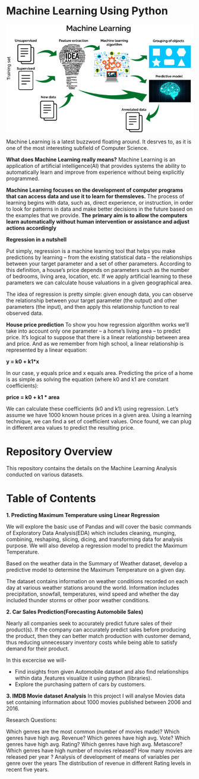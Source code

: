 # Machine Learning Using Python
![mlflow.png](images/mlflow.png)

Machine Learning is a latest buzzword floating around. It desrves to, as it is one of the most interesting subfield of Computer Science.

 __What does Machine Learning really means?__
Machine Learning is an application of artificial intelligence(AI) that provides systems the ability to automatically learn and improve from experience without being explicitly programmed.

__Machine Learning focuses on the development of computer programs that can access data and use it to learn for themsleves.__
The process of learning begins with data, such as, direct experience, or instruction, in order to look for patterns in data and make better decisions in the future based on the examples that we provide. 
__The primary aim is to allow the computers learn automatically without human intervention or assistance and adjust actions accordingly__ 

__Regression in a nutshell__

Put simply, regression is a machine learning tool that helps you make predictions by learning – from the existing statistical data – the relationships between your target parameter and a set of other parameters. According to this definition, a house’s price depends on parameters such as the number of bedrooms, living area, location, etc. If we apply artificial learning to these parameters we can calculate house valuations in a given geographical area.

The idea of regression is pretty simple: given enough data, you can observe the relationship between your target parameter (the output) and other parameters (the input), and then apply this relationship function to real observed data.

__House price prediction__
To show you how regression algorithm works we’ll take into account only one parameter – a home’s living area – to predict price. It’s logical to suppose that there is a linear relationship between area and price. And as we remember from high school, a linear relationship is represented by a linear equation:

__y = k0 + k1*x__

In our case, y equals price and x equals area. Predicting the price of a home is as simple as solving the equation (where k0 and k1 are constant coefficients):

__price = k0 + k1 * area__

We can calculate these coefficients (k0 and k1) using regression. Let’s assume we have 1000 known house prices in a given area. Using a learning technique, we can find a set of coefficient values. Once found, we can plug in different area values to predict the resulting price.


# Repository Overview
This repository contains the details on the Machine Learning Analysis conducted on various datasets.

# Table of Contents

__1. Predicting Maximum Temperature using Linear Regression__

We will explore the basic use of Pandas and will cover the basic commands of Exploratory Data Analysis(EDA) which includes cleaning, munging, combining, reshaping, slicing, dicing, and transforming data for analysis purpose. We will also develop a regression model to predict the Maximum Temperature.

Based on the weather data in the Summary of Weather dataset, develop a predictive model to determine the Maximum Temperature on a given day.

The dataset contains information on weather conditions recorded on each day at various weather stations around the world. Information includes precipitation, snowfall, temperatures, wind speed and whether the day included thunder storms or other poor weather conditions.

__2. Car Sales Prediction(Forecasting Automobile Sales)__

Nearly all companies seek to accurately predict future sales of their product(s). If the company can accurately predict sales before producing the product, then they can better match production with customer demand, thus reducing unnecessary inventory costs while being able to satisfy demand for their product.

In this excercise we will-

- Find insights from given Automobile dataset and also find relationships within data ,features visualize it using python (libraries).
- Explore the purchasing pattern of cars by customers.

__3. IMDB Movie dataset Analysis__
In this project I will analyse Movies data set containing information about 1000 movies published between 2006 and 2016.

Research Questions:

Which genres are the most common (number of movies made)?
Which genres have high avg. Revenue?
Which genres have high avg. Vote?
Which genres have high avg. Rating?
Which genres have high avg. Metascore?
Which genres have high number of movies released?
How many movies are released per year ?
Analysis of development of means of variables per genre over the years
The distribution of revenue in different Rating levels in recent five years.
